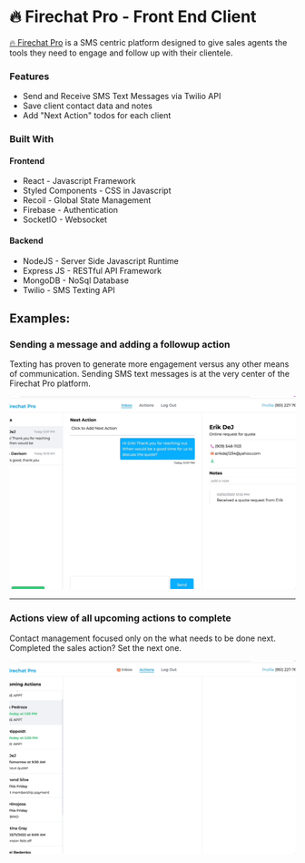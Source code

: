 # 🔥 Firechat Pro - Front End Client

[🔥 Firechat Pro](https://firechat.pro) is a SMS centric platform designed to give sales agents the tools they need to engage and follow up with their clientele.

### Features

- Send and Receive SMS Text Messages via Twilio API
- Save client contact data and notes
- Add "Next Action" todos for each client

### Built With

#### Frontend

- React - Javascript Framework
- Styled Components - CSS in Javascript
- Recoil - Global State Management
- Firebase - Authentication
- SocketIO - Websocket

#### Backend

- NodeJS - Server Side Javascript Runtime
- Express JS - RESTful API Framework
- MongoDB - NoSql Database
- Twilio - SMS Texting API

## Examples:

### Sending a message and adding a followup action

Texting has proven to generate more engagement versus any other means of communication. Sending SMS text messages is at the very center of the Firechat Pro platform.

![sending sms example](sms-example.gif)

---

### Actions view of all upcoming actions to complete

Contact management focused only on the what needs to be done next. Completed the sales action? Set the next one.

![action view example](action-view-example.gif)
